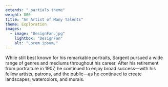 ```yaml
---
extends: "_partials.theme"
weight: 800
title: "An Artist of Many Talents"
theme: Exploration
images:
  - image: "DesignFan.jpg"
    lightbox: "DesignFan"
    alt: "Lorem ipsum."
---
```


While still best known for his remarkable portraits, Sargent pursued a wide range of genres and mediums throughout his career. After his retirement from portraiture in 1907, he continued to enjoy broad success—with his fellow artists, patrons, and the public—as he continued to create landscapes, watercolors, and murals. 
